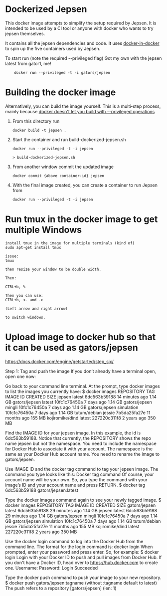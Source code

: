 Dockerized Jepsen
=================

This docker image attempts to simplify the setup required by Jepsen.
It is intended to be used by a CI tool or anyone with docker who wants to try jepsen themselves.

It contains all the jepsen dependencies and code. It uses [docker-in-docker](https://github.com/jpetazzo/dind) to spin up the five
containers used by Jepsen.  

To start run (note the required --privileged flag)
Got my own with the jepsen latest from gator1, me!

````
    docker run --privileged -t -i gators/jepsen
````

Building the docker image
=========================

Alternatively, you can build the image yourself. This is a multi-step process, mainly because [docker doesn't let you build with --privileged operations](https://github.com/docker/docker/issues/1916)

1.  From this directory run 

    ````
	docker build -t jepsen .
    ````

2.  Start the container and run build-dockerized-jepsen.sh

    ````
    docker run --privileged -t -i jepsen

    > build-dockerized-jepsen.sh
    ````

3.  From another window commit the updated image

    ````
    docker commit {above container-id} jepsen
    ````
    
4.  With the final image created, you can create a container to run Jepsen from

    ```
    docker run --privileged -t -i jepsen
    ```

Run tmux in the docker image to get multiple Windows
=========================

    install tmux in the image for multiple terminals (kind of)
    sudo apt-get install tmux

    issue:
    tmux

    then resize your window to be double width.

    Then:

    CTRL+b, %

    Then you can use:
    CTRL+b, <- and -> 

    (Left arrow and right arrow)

    to switch windows. 

Upload image to docker hub so that it can be used as gators/jepsen
=========================

https://docs.docker.com/engine/getstarted/step_six/

Step 1: Tag and push the image
If you don’t already have a terminal open, open one now:

Go back to your command line terminal.
At the prompt, type docker images to list the images you currently have:
 $ docker images
 REPOSITORY          TAG                 IMAGE ID            CREATED
 SIZE
 jepsen              latest              6dc563b59188        14 minutes ago
 1.14 GB
 gators/jepsen       latest              10fc1c76450a        7 days ago
 1.14 GB
 gators/jepsen       mingli              10fc1c76450a        7 days ago
 1.14 GB
 gators/jepsen       simulation          10fc1c76450a        7 days ago
 1.14 GB
 tutum/debian        jessie              7b5da25fa27e        11 months ago
 155 MB
 kojiromike/dind     latest              227220c311f8        2 years ago
 350 MB

 Find the IMAGE ID for your jepsen image.
      In this example, the id is 6dc563b59188.
      Notice that currently, the REPOSITORY shows the repo name jepsen but
      not the namespace. You need to include the namespace for Docker Hub to
      associate it with your account. The namespace is the same as your Docker
      Hub account name. You need to rename the image to
      gators/jepsen.

Use IMAGE ID and the docker tag command to tag your jepsen image.
      The command you type looks like this:
      Docker tag command
      Of course, your account name will be your own. So, you type the command
      with your image’s ID and your account name and press RETURN.
       $ docker tag 6dc563b59188 gators/jepsen:latest

Type the docker images command again to see your newly tagged image.
        $ docker images
        REPOSITORY          TAG                 IMAGE ID            CREATED
        SIZE
        gators/jepsen       latest              6dc563b59188        29 minutes
        ago      1.14 GB
        jepsen              latest              6dc563b59188        29 minutes
        ago      1.14 GB
        gators/jepsen       mingli              10fc1c76450a        7 days ago
        1.14 GB
        gators/jepsen       simulation          10fc1c76450a        7 days ago
        1.14 GB
        tutum/debian        jessie              7b5da25fa27e        11 months
        ago       155 MB
        kojiromike/dind     latest              227220c311f8        2 years ago
        350 MB

Use the docker login command to log into the Docker Hub from the command line.
        The format for the login command is:
        docker login
        When prompted, enter your password and press enter. So, for
           example:
              $ docker login
                 Login with your Docker ID to push and pull images from Docker
                 Hub. If you don't have a Docker ID, head over to
                 https://hub.docker.com to create one.
                  Username:
                   Password:
                    Login Succeeded

Type the docker push command to push your image to your new repository.
       $ docker push gators/jepsen:tagname (without :tagname default to latest)
            The push refers to a repository
               [gators/jepsen] (len: 1)

